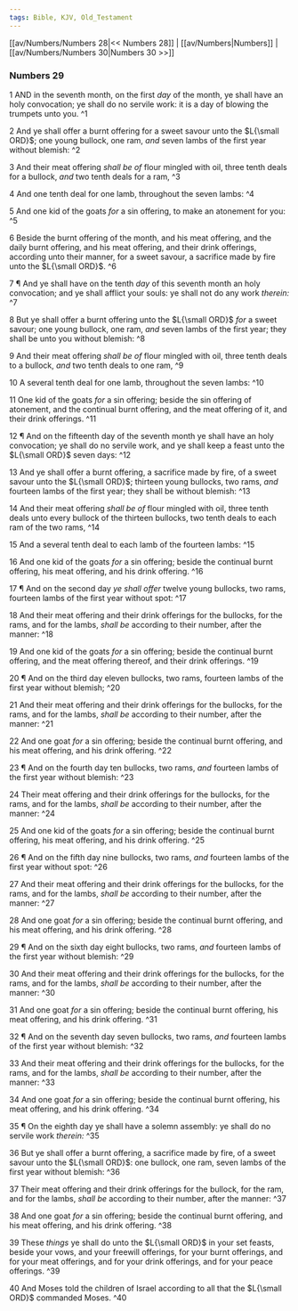 ```yaml
---
tags: Bible, KJV, Old_Testament
---
```


[[av/Numbers/Numbers 28|<< Numbers 28]] | [[av/Numbers|Numbers]] | [[av/Numbers/Numbers 30|Numbers 30 >>]]

### Numbers 29

1 AND in the seventh month, on the first _day_ of the month, ye shall have an holy convocation; ye shall do no servile work: it is a day of blowing the trumpets unto you. ^1

2 And ye shall offer a burnt offering for a sweet savour unto the $L{\small ORD}$; one young bullock, one ram, _and_ seven lambs of the first year without blemish: ^2

3 And their meat offering _shall_ _be_ _of_ flour mingled with oil, three tenth deals for a bullock, _and_ two tenth deals for a ram, ^3

4 And one tenth deal for one lamb, throughout the seven lambs: ^4

5 And one kid of the goats _for_ a sin offering, to make an atonement for you: ^5

6 Beside the burnt offering of the month, and his meat offering, and the daily burnt offering, and his meat offering, and their drink offerings, according unto their manner, for a sweet savour, a sacrifice made by fire unto the $L{\small ORD}$. ^6

7 ¶ And ye shall have on the tenth _day_ of this seventh month an holy convocation; and ye shall afflict your souls: ye shall not do any work _therein:_ ^7

8 But ye shall offer a burnt offering unto the $L{\small ORD}$ _for_ a sweet savour; one young bullock, one ram, _and_ seven lambs of the first year; they shall be unto you without blemish: ^8

9 And their meat offering _shall_ _be_ _of_ flour mingled with oil, three tenth deals to a bullock, _and_ two tenth deals to one ram, ^9

10 A several tenth deal for one lamb, throughout the seven lambs: ^10

11 One kid of the goats _for_ a sin offering; beside the sin offering of atonement, and the continual burnt offering, and the meat offering of it, and their drink offerings. ^11

12 ¶ And on the fifteenth day of the seventh month ye shall have an holy convocation; ye shall do no servile work, and ye shall keep a feast unto the $L{\small ORD}$ seven days: ^12

13 And ye shall offer a burnt offering, a sacrifice made by fire, of a sweet savour unto the $L{\small ORD}$; thirteen young bullocks, two rams, _and_ fourteen lambs of the first year; they shall be without blemish: ^13

14 And their meat offering _shall_ _be_ _of_ flour mingled with oil, three tenth deals unto every bullock of the thirteen bullocks, two tenth deals to each ram of the two rams, ^14

15 And a several tenth deal to each lamb of the fourteen lambs: ^15

16 And one kid of the goats _for_ a sin offering; beside the continual burnt offering, his meat offering, and his drink offering. ^16

17 ¶ And on the second day _ye_ _shall_ _offer_ twelve young bullocks, two rams, fourteen lambs of the first year without spot: ^17

18 And their meat offering and their drink offerings for the bullocks, for the rams, and for the lambs, _shall_ _be_ according to their number, after the manner: ^18

19 And one kid of the goats _for_ a sin offering; beside the continual burnt offering, and the meat offering thereof, and their drink offerings. ^19

20 ¶ And on the third day eleven bullocks, two rams, fourteen lambs of the first year without blemish; ^20

21 And their meat offering and their drink offerings for the bullocks, for the rams, and for the lambs, _shall_ _be_ according to their number, after the manner: ^21

22 And one goat _for_ a sin offering; beside the continual burnt offering, and his meat offering, and his drink offering. ^22

23 ¶ And on the fourth day ten bullocks, two rams, _and_ fourteen lambs of the first year without blemish: ^23

24 Their meat offering and their drink offerings for the bullocks, for the rams, and for the lambs, _shall_ _be_ according to their number, after the manner: ^24

25 And one kid of the goats _for_ a sin offering; beside the continual burnt offering, his meat offering, and his drink offering. ^25

26 ¶ And on the fifth day nine bullocks, two rams, _and_ fourteen lambs of the first year without spot: ^26

27 And their meat offering and their drink offerings for the bullocks, for the rams, and for the lambs, _shall_ _be_ according to their number, after the manner: ^27

28 And one goat _for_ a sin offering; beside the continual burnt offering, and his meat offering, and his drink offering. ^28

29 ¶ And on the sixth day eight bullocks, two rams, _and_ fourteen lambs of the first year without blemish: ^29

30 And their meat offering and their drink offerings for the bullocks, for the rams, and for the lambs, _shall_ _be_ according to their number, after the manner: ^30

31 And one goat _for_ a sin offering; beside the continual burnt offering, his meat offering, and his drink offering. ^31

32 ¶ And on the seventh day seven bullocks, two rams, _and_ fourteen lambs of the first year without blemish: ^32

33 And their meat offering and their drink offerings for the bullocks, for the rams, and for the lambs, _shall_ _be_ according to their number, after the manner: ^33

34 And one goat _for_ a sin offering; beside the continual burnt offering, his meat offering, and his drink offering. ^34

35 ¶ On the eighth day ye shall have a solemn assembly: ye shall do no servile work _therein:_ ^35

36 But ye shall offer a burnt offering, a sacrifice made by fire, of a sweet savour unto the $L{\small ORD}$: one bullock, one ram, seven lambs of the first year without blemish: ^36

37 Their meat offering and their drink offerings for the bullock, for the ram, and for the lambs, _shall_ _be_ according to their number, after the manner: ^37

38 And one goat _for_ a sin offering; beside the continual burnt offering, and his meat offering, and his drink offering. ^38

39 These _things_ ye shall do unto the $L{\small ORD}$ in your set feasts, beside your vows, and your freewill offerings, for your burnt offerings, and for your meat offerings, and for your drink offerings, and for your peace offerings. ^39

40 And Moses told the children of Israel according to all that the $L{\small ORD}$ commanded Moses. ^40
